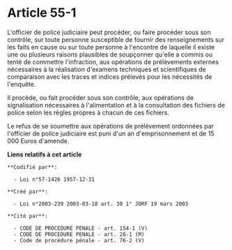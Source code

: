 # Article 55-1

L'officier de police judiciaire peut procéder, ou faire procéder sous son contrôle, sur toute personne susceptible de fournir
des renseignements sur les faits en cause ou sur toute personne à l'encontre de laquelle il existe une ou plusieurs raisons
plausibles de soupçonner qu'elle a commis ou tenté de commettre l'infraction, aux opérations de prélèvements externes
nécessaires à la réalisation d'examens techniques et scientifiques de comparaison avec les traces et indices prélevés pour
les nécessités de l'enquête.

Il procède, ou fait procéder sous son contrôle, aux opérations de signalisation nécessaires à l'alimentation et à la
consultation des fichiers de police selon les règles propres à chacun de ces fichiers.

Le refus de se soumettre aux opérations de prélèvement ordonnées par l'officier de police judiciaire est puni d'un an
d'emprisonnement et de 15 000 Euros d'amende.

**Liens relatifs à cet article**

	**Codifié par**:

	  - Loi n°57-1426 1957-12-31

	**Créé par**:

	  - Loi n°2003-239 2003-03-18 art. 30 1° JORF 19 mars 2003

	**Cité par**:

	  - CODE DE PROCEDURE PENALE - art. 154-1 (V)
	  - CODE DE PROCEDURE PENALE - art. 28-1 (M)
	  - Code de procédure pénale - art. 76-2 (V)
